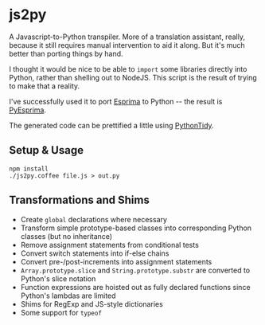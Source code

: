 js2py
=====

A Javascript-to-Python transpiler. More of a translation assistant, really,
because it still requires manual intervention to aid it along. But it's much
better than porting things by hand.

I thought it would be nice to be able to `import` some libraries directly into
Python, rather than shelling out to NodeJS. This script is the result of trying
to make that a reality.

I've successfully used it to port [Esprima][1] to Python -- the result is
[PyEsprima][2].

The generated code can be prettified a little using [PythonTidy][3].

Setup & Usage
-------------

    npm install
    ./js2py.coffee file.js > out.py

Transformations and Shims
-------------------------

* Create `global` declarations where necessary
* Transform simple prototype-based classes into corresponding Python classes
  (but no inheritance)
* Remove assignment statements from conditional tests
* Convert switch statements into if-else chains
* Convert pre-/post-increments into assignment statements
* `Array.prototype.slice` and `String.prototype.substr` are converted to
  Python's slice notation
* Function expressions are hoisted out as fully declared functions since
  Python's lambdas are limited
* Shims for RegExp and JS-style dictionaries
* Some support for `typeof`

[1]: https://github.com/ariya/esprima
[2]: https://github.com/int3/pyesprima
[3]: https://pypi.python.org/pypi/PythonTidy
